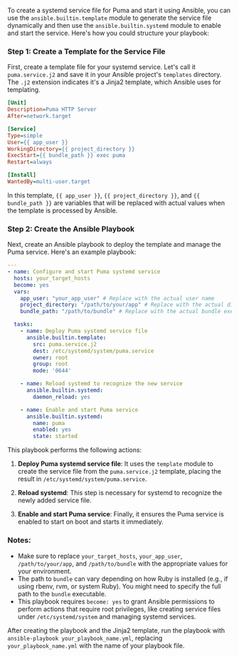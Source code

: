 To create a systemd service file for Puma and start it using Ansible, you can use the `ansible.builtin.template` module to generate the service file dynamically and then use the `ansible.builtin.systemd` module to enable and start the service. Here's how you could structure your playbook:

### Step 1: Create a Template for the Service File

First, create a template file for your systemd service. Let's call it `puma.service.j2` and save it in your Ansible project's `templates` directory. The `.j2` extension indicates it's a Jinja2 template, which Ansible uses for templating.

```ini
[Unit]
Description=Puma HTTP Server
After=network.target

[Service]
Type=simple
User={{ app_user }}
WorkingDirectory={{ project_directory }}
ExecStart={{ bundle_path }} exec puma
Restart=always

[Install]
WantedBy=multi-user.target
```

In this template, `{{ app_user }}`, `{{ project_directory }}`, and `{{ bundle_path }}` are variables that will be replaced with actual values when the template is processed by Ansible.

### Step 2: Create the Ansible Playbook

Next, create an Ansible playbook to deploy the template and manage the Puma service. Here's an example playbook:

```yaml
---
- name: Configure and start Puma systemd service
  hosts: your_target_hosts
  become: yes
  vars:
    app_user: "your_app_user" # Replace with the actual user name
    project_directory: "/path/to/your/app" # Replace with the actual directory path
    bundle_path: "/path/to/bundle" # Replace with the actual bundle executable path

  tasks:
    - name: Deploy Puma systemd service file
      ansible.builtin.template:
        src: puma.service.j2
        dest: /etc/systemd/system/puma.service
        owner: root
        group: root
        mode: '0644'

    - name: Reload systemd to recognize the new service
      ansible.builtin.systemd:
        daemon_reload: yes

    - name: Enable and start Puma service
      ansible.builtin.systemd:
        name: puma
        enabled: yes
        state: started
```

This playbook performs the following actions:

1. **Deploy Puma systemd service file**: It uses the `template` module to create the service file from the `puma.service.j2` template, placing the result in `/etc/systemd/system/puma.service`.

2. **Reload systemd**: This step is necessary for systemd to recognize the newly added service file.

3. **Enable and start Puma service**: Finally, it ensures the Puma service is enabled to start on boot and starts it immediately.

### Notes:

- Make sure to replace `your_target_hosts`, `your_app_user`, `/path/to/your/app`, and `/path/to/bundle` with the appropriate values for your environment.
- The path to `bundle` can vary depending on how Ruby is installed (e.g., if using rbenv, rvm, or system Ruby). You might need to specify the full path to the `bundle` executable.
- This playbook requires `become: yes` to grant Ansible permissions to perform actions that require root privileges, like creating service files under `/etc/systemd/system` and managing systemd services.

After creating the playbook and the Jinja2 template, run the playbook with `ansible-playbook your_playbook_name.yml`, replacing `your_playbook_name.yml` with the name of your playbook file.
